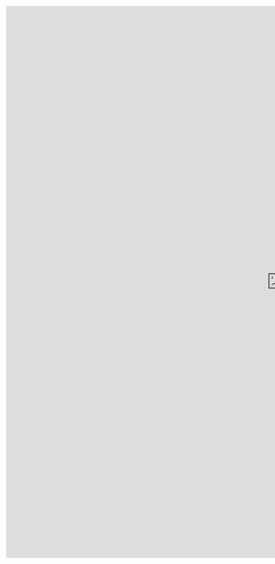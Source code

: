 <div class="map-container">
  <iframe src="https://markclare1992.xyz/shiny/Shiny.Apps/squad-app/" frameborder="0" width="1500px" height="1500px" allowfullscreen></iframe>
</div>

